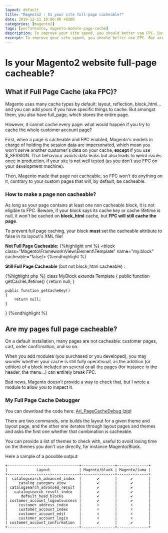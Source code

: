 ```yaml
---
layout: default
title: "Magento2 : Is your site full-page cacheable?"
date: 2019-12-21 10:00:00 +0200
categories: [magento2]
tags: [performance, magento-module-page-cache]
description: To improve your site speed, you should better use FPC. But are you sure you didn't broke it? I propose you a module to analyze your FPC's health.
excerpt: To improve your site speed, you should better use FPC. But are you sure you didn't broke it? I propose you a module to analyze your FPC's health.
---
```


# Is your Magento2 website full-page cacheable?

## What if Full Page Cache (aka FPC)?
Magento uses many cache types by default: layout, reflection, block\_html... and you can add yours if you have specific things to cache. But amongst them, you also have full\_page, which stores the entire page.

However, it cannot cache every page: what would happen if you try to cache the whole customer account page? 

First, when a page is cacheable and FPC enabled, Magento's models in charge of holding the session data are impersonated, which mean you won't serve another customer's data on your cache, **except** if you use $\_SESSION. That behaviour avoids data leaks but also leads to weird issues once in production, if your site is not well tested (as you don't use FPC on your development machine). 

Then, Magento made that page not cacheable, so FPC won't do anything on it, contrary to your custom pages that will, by default, be cacheable.

### How to make a page non cacheable?

As long as your page contains at least one non cacheable block, it is not eligible to FPC. 
Beware, if your block says its cache key or cache lifetime is null, it won't be cached on **block\_html** cache, but **FPC will still cache the page**.

To prevent full page caching, your block **must** set the cacheable attribute to false in its layout's XML file!

**Not Full Page Cacheable:**
{%highlight xml %}
<block class="Magento\Framework\View\Element\Template" name="my.block" cacheable="false/>
{%endhighlight %}

**Still Full Page Cacheable** (but not block_html cacheable) :

{%highlight php %}
class MyBlock extends Template
{
    public function getCacheLifetime()
    {
        return null;
    }

    public function getCacheKey()
    {
        return null;
    }
}
{%endhighlight %}

## Are my pages full page cacheable?
On a default installation, many pages are not cacheable: customer pages, cart, order confirmation, and so on.

When you add modules (you purchased or you developed), you may wonder whether your cache is still fully operational, as the addition (or edition) of a block included on several or all the pages (for instance in the header, the menu...) can entirely break FPC. 

Bad news, Magento doesn't provide a way to check that, but I wrote a module to allow you to inspect it.

### My Full Page Cache Debugger

You can download the code here: <a href="/downloads/Ari_PageCacheDebug.zip">Ari_PageCacheDebug (zip)</a> 

There are two commands, one builds the layout for a given theme and layout page, and the other one iterates through layout pages and themes and asks the first one whether that combination is cacheable.

You can provide a list of themes to check with, useful to avoid losing time on the themes you don't use directly, for instance Magento/Blank.

Here a sample of a possible output:
```
+--------------------------------+---------------+--------------+
|             Layout             | Magento/blank | Magento/luma |
+--------------------------------+---------------+--------------+
|  catalogsearch_advanced_index  |       ✔       |      ✔       |
|     catalog_category_view      |       ✔       |      ✔       |
| catalogsearch_advanced_result  |       ✔       |      ✔       |
|   catalogsearch_result_index   |       ✔       |      ✔       |
|      default_head_blocks       |       ✔       |      ✔       |
| customer_account_logoutsuccess |       ✔       |      ✔       |
|     customer_address_index     |       ☓       |      ☓       |
|     customer_account_index     |       ☓       |      ☓       |
|     customer_account_edit      |       ☓       |      ☓       |
|     customer_account_login     |       ☓       |      ☓       |
| customer_account_confirmation  |       ✔       |      ✔       |
+--------------------------------+---------------+--------------+
```
